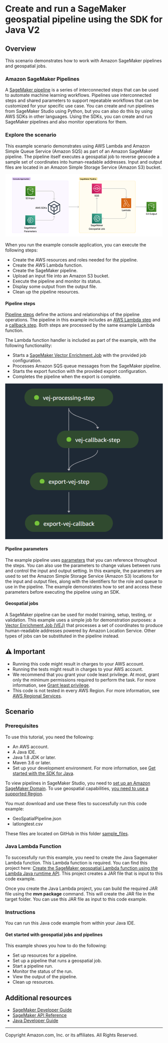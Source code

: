 # Create and run a SageMaker geospatial pipeline using the SDK for Java V2

## Overview

This scenario demonstrates how to work with Amazon SageMaker pipelines and geospatial jobs.

### Amazon SageMaker Pipelines
A [SageMaker pipeline](https://docs.aws.amazon.com/sagemaker/latest/dg/pipelines.html) is a series of
interconnected steps that can be used to automate machine learning workflows. Pipelines use interconnected steps and shared parameters to support repeatable workflows that can be customized for your specific use case. You can create and run pipelines from SageMaker Studio using Python, but you can also do this by using AWS SDKs in other
languages. Using the SDKs, you can create and run SageMaker pipelines and also monitor operations for them.

### Explore the scenario
This example scenario demonstrates using AWS Lambda and Amazon Simple Queue Service (Amazon SQS) as part of an Amazon SageMaker pipeline. The pipeline itself executes a geospatial job to reverse geocode a sample set of coordinates into human-readable addresses. Input and output files are located in an Amazon Simple Storage Service (Amazon S3) bucket.

![Pipeline image](images/javawf.png)

When you run the example console application, you can execute the following steps:

- Create the AWS resources and roles needed for the pipeline.
- Create the AWS Lambda function.
- Create the SageMaker pipeline.
- Upload an input file into an Amazon S3 bucket.
- Execute the pipeline and monitor its status.
- Display some output from the output file.
- Clean up the pipeline resources.

#### Pipeline steps
[Pipeline steps](https://docs.aws.amazon.com/sagemaker/latest/dg/build-and-manage-steps.html) define the actions and relationships of the pipeline operations. The pipeline in this example includes an [AWS Lambda step](https://docs.aws.amazon.com/sagemaker/latest/dg/build-and-manage-steps.html#step-type-lambda)
and a [callback step](https://docs.aws.amazon.com/sagemaker/latest/dg/build-and-manage-steps.html#step-type-callback).
Both steps are processed by the same example Lambda function.

The Lambda function handler is included as part of the example, with the following functionality:
- Starts a [SageMaker Vector Enrichment Job](https://docs.aws.amazon.com/sagemaker/latest/dg/geospatial-vej.html) with the provided job configuration.
- Processes Amazon SQS queue messages from the SageMaker pipeline.
- Starts the export function with the provided export configuration.
- Completes the pipeline when the export is complete.

![Pipeline image](images/pipes.png)

#### Pipeline parameters
The example pipeline uses [parameters](https://docs.aws.amazon.com/sagemaker/latest/dg/build-and-manage-parameters.html) that you can reference throughout the steps. You can also use the parameters to change
values between runs and control the input and output setting. In this example, the parameters are used to set the Amazon Simple Storage Service (Amazon S3)
locations for the input and output files, along with the identifiers for the role and queue to use in the pipeline.
The example demonstrates how to set and access these parameters before executing the pipeline using an SDK.

#### Geospatial jobs
A SageMaker pipeline can be used for model training, setup, testing, or validation. This example uses a simple job
for demonstration purposes: a [Vector Enrichment Job (VEJ)](https://docs.aws.amazon.com/sagemaker/latest/dg/geospatial-vej.html) that processes a set of coordinates to produce human-readable
addresses powered by Amazon Location Service. Other types of jobs can be substituted in the pipeline instead.
## ⚠ Important

* Running this code might result in charges to your AWS account.
* Running the tests might result in charges to your AWS account.
* We recommend that you grant your code least privilege. At most, grant only the minimum permissions required to perform the task. For more information, see [Grant least privilege](https://docs.aws.amazon.com/IAM/latest/UserGuide/best-practices.html#grant-least-privilege).
* This code is not tested in every AWS Region. For more information, see [AWS Regional Services](https://aws.amazon.com/about-aws/global-infrastructure/regional-product-services).

## Scenario

### Prerequisites

To use this tutorial, you need the following:

+ An AWS account.
+ A Java IDE. 
+ Java 1.8 JDK or later.
+ Maven 3.6 or later.
+ Set up your development environment. For more information, see [Get started with the SDK for Java](https://docs.aws.amazon.com/sdk-for-java/latest/developer-guide/setup-basics.html).

To view pipelines in SageMaker Studio, you need to [set up an Amazon SageMaker Domain](https://docs.aws.amazon.com/sagemaker/latest/dg/gs-studio-onboard.html).
To use geospatial capabilities, [you need to use a supported Region](https://docs.aws.amazon.com/sagemaker/latest/dg/geospatial.html).

You must download and use these files to successfully run this code example:

+ GeoSpatialPipeline.json
+ latlongtest.csv

These files are located on GitHub in this folder [sample_files](https://github.com/awsdocs/aws-doc-sdk-examples/tree/main/resources/sample_files).

### Java Lambda Function

To successfully run this example, you need to create the Java Sagemaker Lambda function. This Lambda function is required. You can find this project here: [Create the SageMaker geospatial Lambda function using the Lambda Java rumtime API](https://github.com/awsdocs/aws-doc-sdk-examples/tree/main/javav2/usecases/workflow_sagemaker_lambda). This project creates a JAR file that is input to this code example.  

Once you create the Java Lambda project, you can build the required JAR file using the **mvn package** command. This will create the JAR file in the target folder. You can use this JAR file as input to this code example. 

### Instructions

You can run this Java code example from within your Java IDE.

#### Get started with geospatial jobs and pipelines

This example shows you how to do the following:

* Set up resources for a pipeline.
* Set up a pipeline that runs a geospatial job.
* Start a pipeline run.
* Monitor the status of the run.
* View the output of the pipeline.
* Clean up resources.

## Additional resources

* [SageMaker Developer Guide](https://docs.aws.amazon.com/sagemaker/latest/dg/whatis.html)
* [SageMaker API Reference](https://docs.aws.amazon.com/sagemaker/latest/APIReference/Welcome.html)
* [Java Developer Guide](https://docs.aws.amazon.com/sdk-for-java/latest/developer-guide/home.html)

---

Copyright Amazon.com, Inc. or its affiliates. All Rights Reserved.